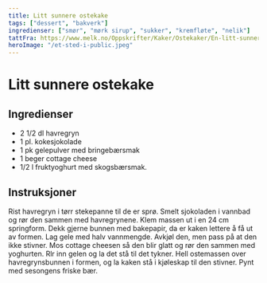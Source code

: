 ```yaml
---
title: Litt sunnere ostekake
tags: ["dessert", "bakverk"]
ingredienser: ["smør", "mørk sirup", "sukker", "kremfløte", "nelik"]
tattFra: https://www.melk.no/Oppskrifter/Kaker/Ostekaker/En-litt-sunnere-ostekake
heroImage: "/et-sted-i-public.jpeg"
---
```


# Litt sunnere ostekake

## Ingredienser

- 2 1/2 dl havregryn
- 1 pl. kokesjokolade
- 1 pk gelepulver med bringebærsmak
- 1 beger cottage cheese
- 1/2 l fruktyoghurt med skogsbærsmak.

## Instruksjoner

Rist havregryn i tørr stekepanne til de er sprø. Smelt sjokoladen i vannbad og rør den sammen med havregrynene. Klem massen ut i en 24 cm springform. Dekk gjerne bunnen med bakepapir, da er kaken lettere å få ut av formen. Lag gele med halv vannmengde. Avkjøl den, men pass på at den ikke stivner. Mos cottage cheesen så den blir glatt og rør den sammen med yoghurten. Rlr inn gelen og la det stå til det tykner. Hell ostemassen over havregrynsbunnen i formen, og la kaken stå i kjøleskap til den stivner. Pynt med sesongens friske bær.
